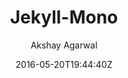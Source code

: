 ---
title: "Jekyll-Mono"
github: https://github.com/AkshayAgarwal007/Jekyll-Mono
demo: http://akshayagarwal007.github.io/Jekyll-Mono
author: Akshay Agarwal

ssg:
  - Jekyll
cms:
  - No Cms
date: 2016-05-20T19:44:40Z
github_branch: master
---